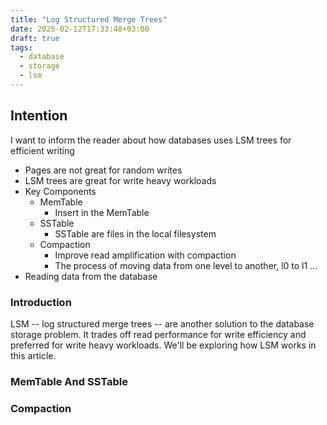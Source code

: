 ```yaml
---
title: "Log Structured Merge Trees"
date: 2025-02-12T17:33:48+03:00
draft: true
tags:
  - database
  - storage
  - lsm
---
```


## Intention

I want to inform the reader about how databases uses LSM trees for efficient writing

- Pages are not great for random writes
- LSM trees are great for write heavy workloads
- Key Components
  - MemTable
    - Insert in the MemTable
  - SSTable
    - SSTable are files in the local filesystem
  - Compaction
    - Improve read amplification with compaction
    - The process of moving data from one level to another, l0 to l1 ...
- Reading data from the database

### Introduction

LSM -- log structured merge trees -- are another solution to the database storage problem. It trades off read
performance for write efficiency and preferred for write heavy workloads. We'll be exploring how LSM works in this
article.

### MemTable And SSTable

### Compaction
